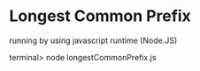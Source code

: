 # Longest Common Prefix

running by using javascript runtime (Node.JS)

terminal> node longestCommonPrefix.js